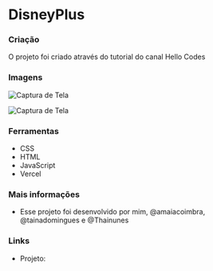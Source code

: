 # DisneyPlus

### Criação

O projeto foi criado através do tutorial do canal Hello Codes

### Imagens

![Captura de Tela](https://user-images.githubusercontent.com/94690066/181062306-393f903d-a986-47df-b139-20d483606d57.png)

![Captura de Tela](https://user-images.githubusercontent.com/94690066/181063018-1d806e8e-ccca-4d85-bf76-cc29a410a74e.png)


### Ferramentas

- CSS
- HTML
- JavaScript
- Vercel


### Mais informações

- Esse projeto foi desenvolvido por mim, @amaiacoimbra, @tainadomingues e @Thainunes

### Links

- Projeto: 
